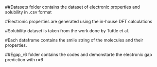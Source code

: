 ##Datasets folder contains the dataset of electronic properties and solubility in .csv format

#Electronic properties are generated using the in-house DFT calculations

#Solubility dataset is taken from the work done by Tuttle et al.

#Each dataframe contains the smile string of the molecules and their properties.


##Egap_r6 folder contains the codes and demonstarte the electronic gap prediction with r=6
